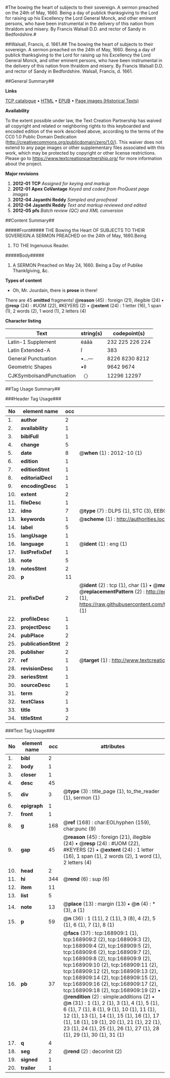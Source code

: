 #The bowing the heart of subjects to their sovereign. A sermon preached on the 24th of May, 1660. Being a day of publick thanksgiving to the Lord for raising up his Excellency the Lord General Monck, and other eminent persons, who have been instrumental in the delivery of this nation from thraldom and misery. By Francis Walsall D.D. and rector of Sandy in Bedfordshire.#

##Walsall, Francis, d. 1661.##
The bowing the heart of subjects to their sovereign. A sermon preached on the 24th of May, 1660. Being a day of publick thanksgiving to the Lord for raising up his Excellency the Lord General Monck, and other eminent persons, who have been instrumental in the delivery of this nation from thraldom and misery. By Francis Walsall D.D. and rector of Sandy in Bedfordshire.
Walsall, Francis, d. 1661.

##General Summary##

**Links**

[TCP catalogue](http://www.ota.ox.ac.uk/tcp/)  • 
[HTML](http://tei.it.ox.ac.uk/tcp/Texts-HTML/free/A97/A97069.html)  • 
[EPUB](http://tei.it.ox.ac.uk/tcp/Texts-EPUB/free/A97/A97069.epub) • 
[Page images (Historical Texts)](https://historicaltexts.jisc.ac.uk/eebo-99867877e)

**Availability**

To the extent possible under law, the Text Creation Partnership has waived all copyright and related or neighboring rights to this keyboarded and encoded edition of the work described above, according to the terms of the CC0 1.0 Public Domain Dedication (http://creativecommons.org/publicdomain/zero/1.0/). This waiver does not extend to any page images or other supplementary files associated with this work, which may be protected by copyright or other license restrictions. Please go to https://www.textcreationpartnership.org/ for more information about the project.

**Major revisions**

1. __2012-01__ __TCP__ *Assigned for keying and markup*
1. __2012-01__ __Apex CoVantage__ *Keyed and coded from ProQuest page images*
1. __2012-04__ __Jayanthi Reddy__ *Sampled and proofread*
1. __2012-04__ __Jayanthi Reddy__ *Text and markup reviewed and edited*
1. __2012-05__ __pfs__ *Batch review (QC) and XML conversion*

##Content Summary##

#####Front#####
THE Bowing the Heart OF SUBJECTS TO THEIR SOVEREIGN.A SERMON PREACHED on the 24th of May, 1660.Being
1. TO THE Ingenuous Reader.

#####Body#####

1. A SERMON Preached on May 24, 1660. Being a Day of Publike Thankſgiving, &c.

**Types of content**

  * Oh, Mr. Jourdain, there is **prose** in there!

There are 45 **omitted** fragments! 
 @__reason__ (45) : foreign (21), illegible (24)  •  @__resp__ (24) : #UOM (22), #KEYERS (2)  •  @__extent__ (24) : 1 letter (16), 1 span (1), 2 words (2), 1 word (1), 2 letters (4)

**Character listing**


|Text|string(s)|codepoint(s)|
|---|---|---|
|Latin-1 Supplement|èáâà|232 225 226 224|
|Latin Extended-A|ſ|383|
|General Punctuation|•…—|8226 8230 8212|
|Geometric Shapes|▪◊|9642 9674|
|CJKSymbolsandPunctuation|〈〉|12296 12297|

##Tag Usage Summary##

###Header Tag Usage###

|No|element name|occ|attributes|
|---|---|---|---|
|1.|__author__|2||
|2.|__availability__|1||
|3.|__biblFull__|1||
|4.|__change__|5||
|5.|__date__|8| @__when__ (1) : 2012-10 (1)|
|6.|__edition__|1||
|7.|__editionStmt__|1||
|8.|__editorialDecl__|1||
|9.|__encodingDesc__|1||
|10.|__extent__|2||
|11.|__fileDesc__|1||
|12.|__idno__|7| @__type__ (7) : DLPS (1), STC (3), EEBO-CITATION (1), PROQUEST (1), VID (1)|
|13.|__keywords__|1| @__scheme__ (1) : http://authorities.loc.gov/ (1)|
|14.|__label__|5||
|15.|__langUsage__|1||
|16.|__language__|1| @__ident__ (1) : eng (1)|
|17.|__listPrefixDef__|1||
|18.|__note__|5||
|19.|__notesStmt__|2||
|20.|__p__|11||
|21.|__prefixDef__|2| @__ident__ (2) : tcp (1), char (1)  •  @__matchPattern__ (2) : ([0-9\-]+):([0-9IVX]+) (1), (.+) (1)  •  @__replacementPattern__ (2) : http://eebo.chadwyck.com/downloadtiff?vid=$1&page=$2 (1), https://raw.githubusercontent.com/textcreationpartnership/Texts/master/tcpchars.xml#$1 (1)|
|22.|__profileDesc__|1||
|23.|__projectDesc__|1||
|24.|__pubPlace__|2||
|25.|__publicationStmt__|2||
|26.|__publisher__|2||
|27.|__ref__|1| @__target__ (1) : http://www.textcreationpartnership.org/docs/. (1)|
|28.|__revisionDesc__|1||
|29.|__seriesStmt__|1||
|30.|__sourceDesc__|1||
|31.|__term__|2||
|32.|__textClass__|1||
|33.|__title__|3||
|34.|__titleStmt__|2||


###Text Tag Usage###

|No|element name|occ|attributes|
|---|---|---|---|
|1.|__bibl__|2||
|2.|__body__|1||
|3.|__closer__|1||
|4.|__desc__|45||
|5.|__div__|3| @__type__ (3) : title_page (1), to_the_reader (1), sermon (1)|
|6.|__epigraph__|1||
|7.|__front__|1||
|8.|__g__|168| @__ref__ (168) : char:EOLhyphen (159), char:punc (9)|
|9.|__gap__|45| @__reason__ (45) : foreign (21), illegible (24)  •  @__resp__ (24) : #UOM (22), #KEYERS (2)  •  @__extent__ (24) : 1 letter (16), 1 span (1), 2 words (2), 1 word (1), 2 letters (4)|
|10.|__head__|2||
|11.|__hi__|344| @__rend__ (6) : sup (6)|
|12.|__item__|11||
|13.|__list__|5||
|14.|__note__|13| @__place__ (13) : margin (13)  •  @__n__ (4) : * (3), a (1)|
|15.|__p__|59| @__n__ (36) : 1 (11), 2 (11), 3 (8), 4 (2), 5 (1), 6 (1), 7 (1), 8 (1)|
|16.|__pb__|37| @__facs__ (37) : tcp:168909:1 (1), tcp:168909:2 (2), tcp:168909:3 (2), tcp:168909:4 (2), tcp:168909:5 (2), tcp:168909:6 (2), tcp:168909:7 (2), tcp:168909:8 (2), tcp:168909:9 (2), tcp:168909:10 (2), tcp:168909:11 (2), tcp:168909:12 (2), tcp:168909:13 (2), tcp:168909:14 (2), tcp:168909:15 (2), tcp:168909:16 (2), tcp:168909:17 (2), tcp:168909:18 (2), tcp:168909:19 (2)  •  @__rendition__ (2) : simple:additions (2)  •  @__n__ (31) : 1 (1), 2 (1), 3 (1), 4 (1), 5 (1), 6 (1), 7 (1), 8 (1), 9 (1), 10 (1), 11 (1), 12 (1), 13 (1), 14 (1), 15 (1), 16 (1), 17 (1), 18 (1), 19 (1), 20 (1), 21 (1), 22 (1), 23 (1), 24 (1), 25 (1), 26 (1), 27 (1), 28 (1), 29 (1), 30 (1), 31 (1)|
|17.|__q__|4||
|18.|__seg__|2| @__rend__ (2) : decorInit (2)|
|19.|__signed__|1||
|20.|__trailer__|1||
